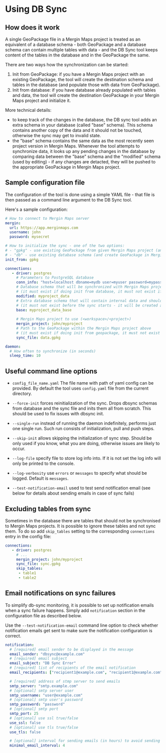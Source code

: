 # Using DB Sync

## How does it work

A single GeoPackage file in a Mergin Maps project is treated as an equivalent of a database schema - both
GeoPackage and a database schema can contain  multiple tables with data - and the DB Sync tool keeps
content of the tables in the database and in the GeoPackage the same.

There are two ways how the synchronization can be started:
 1. Init from GeoPackage: if you have a Mergin Maps project with an existing GeoPackage, the tool will
    create the destination schema and tables in the database (and populate those with data from GeoPackage).
 2. Init from database: if you have database already populated with tables and data, the tool will
    create the destination GeoPackage in your Mergin Maps project and initialize it.

More technical details:
- to keep track of the changes in the database, the DB sync tool adds an extra schema in your database
  (called "base" schema). This schema contains another copy of the data and it should not be touched,
  otherwise the sync may get to invalid state.
- the "base" schema contains the same data as the most recently seen project version in Mergin Maps. Whenever
  the tool attempts to synchronize data, it looks up any pending changes in the database by comparing data
  between the "base" schema and the "modified" schema (used by editing) - if any changes are detacted,
  they will be pushed to the appropriate GeoPackage in Mergin Maps project.

## Sample configuration file

The configuration of the tool is done using a simple YAML file - that file is then passed as a command line
argument to the DB Sync tool.

Here's a sample configuration:

```yaml
# How to connect to Mergin Maps server
mergin:
  url: https://app.merginmaps.com
  username: john
  password: mysecret

# How to initialize the sync - one of the two options:
# - "gpkg" - use existing GeoPackage from given Mergin Maps project (and create database schema during init)
# - "db" - use existing database schema (and create GeoPackage in Mergin Maps project during init)
init_from: gpkg

connections:
   - driver: postgres
     # Parameters to PostgreSQL database
     conn_info: "host=localhost dbname=mydb user=myuser password=mypassword"
     # Database schema that will be synchronized with Mergin Maps project
     # (it must exist if doing init from database, it must not exist if doing init from geopackage)
     modified: myproject_data
     # Extra database schema that will contain internal data and should never be edited
     # (it must not exist before the sync starts - it will be created automatically)
     base: myproject_data_base
     
     # Mergin Maps project to use (<workspace>/<project>)
     mergin_project: john/myproject
     # Path to the GeoPackage within the Mergin Maps project above
     # (it must exist if doing init from geopackage, it must not exist if doing init from database)
     sync_file: data.gpkg

daemon:
  # How often to synchronize (in seconds)
  sleep_time: 10
```

## Useful command line options

- `config_file_name.yaml` The file name with path of yaml config can be provided. By default the tool uses `config.yaml` file from the current directory.

- `--force-init` forces reinitialization of the sync. Drops dbsync schemas from database and the sync file and inits them all from scratch. This should be used to fix issues with dbsync init.

- `--single-run` instead of running the daemon indefinitely, performs just one single run. Such run consists of initialization, pull and push steps.

- `--skip-init` allows skipping the initialization of sync step. Should be only used if you know, what you are doing, otherwise issues are likely to occur.

- `--log-file` specify file to store log info into. If it is not set the log info will only be printed to the console.

- `--log-verbosity` use `errors` or `messages` to specify what should be logged. Default is `messages`.

- `--test-notification-email` used to test send notification email (see below for details about sending emails in case of sync fails)

## Excluding tables from sync

Sometimes in the database there are tables that should not be synchronised to Mergin Maps projects. It is possible to ignore
these tables and not sync them. To do so add `skip_tables` setting to the corresponding `connections` entry in the config
file:

```yaml
connections:
   - driver: postgres
     # ...
     mergin_project: john/myproject
     sync_file: sync.gpkg
     skip_tables:
      - table1
      - table2
```

## Email notifications on sync failures

To simplify db-sync monitoring, it is possible to set up notification emails when a sync failure happens. Simply add `notification` section in the configuration file as described below.

Use the `--test-notification-email` command line option to check whether notification emails get sent to make sure the notification configuration is correct.

```yaml
notification:
  # [required] email sender to be displayed in the message
  email_sender: "dbsync@example.com"
  # [required] email subject
  email_subject: "DB Sync Error"
  # [required] list of recipients of the email notification
  email_recipients: ["recipient1@example.com", "recipient1@example.com"]

  # [required] address of stmp server to send emails
  smtp_server: "smtp.example.com"
  # [optional] smtp server user
  smtp_username: "user@example.com"
  # [optional] smtp user's password
  smtp_password: "password"
  # [optional] smtp port
  smtp_port: 25
  # [optional] use ssl true/false
  use_ssl: false
  # [optional] use tls true/false
  use_tls: false

  # [optional] interval for sending emails (in hours) to avoid sending too many emails (default is 4 hours)
  minimal_email_interval: 4
```
